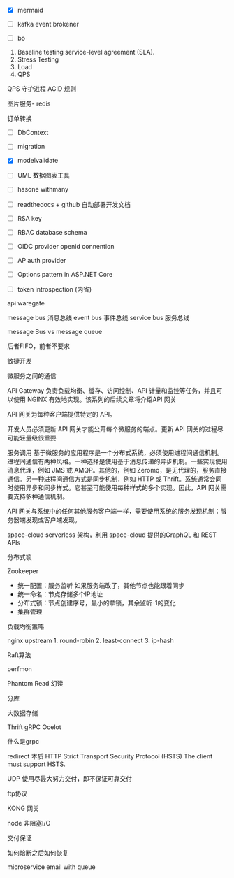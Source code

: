 + [x] mermaid
* [ ] kafka event brokener
* [ ] bo



1. Baseline testing
 service-level agreement (SLA).
2. Stress Testing
3. Load
4. QPS


QPS
守护进程
ACID 规则

图片服务- redis


订单转换


+ [ ] DbContext
+ [ ] migration
+ [x] modelvalidate
+ [ ] UML 数据图表工具
+ [ ] hasone withmany
+ [ ] readthedocs + github 自动部署开发文档
+ [ ] RSA key
+ [ ] RBAC database schema
+ [ ] OIDC provider  openid connention
+ [ ] AP auth provider
+ [ ] Options pattern in ASP.NET Core
+ [ ] token introspection (内省)


api waregate

message bus 消息总线
event bus 事件总线
service bus 服务总线

message Bus vs message queue

后者FIFO，前者不要求


敏捷开发

微服务之间的通信

API Gateway 负责负载均衡、缓存、访问控制、API 计量和监控等任务，并且可以使用 NGINX 有效地实现。该系列的后续文章将介绍API 网关

API 网关为每种客户端提供特定的 API。

开发人员必须更新 API 网关才能公开每个微服务的端点。更新 API 网关的过程尽可能轻量级很重要


服务调用
基于微服务的应用程序是一个分布式系统，必须使用进程间通信机制。进程间通信有两种风格。一种选择是使用基于消息传递的异步机制。一些实现使用消息代理，例如 JMS 或 AMQP。其他的，例如 Zeromq，是无代理的，服务直接通信。另一种进程间通信方式是同步机制，例如 HTTP 或 Thrift。系统通常会同时使用异步和同步样式。它甚至可能使用每种样式的多个实现。因此，API 网关需要支持多种通信机制。

API 网关与系统中的任何其他服务客户端一样，需要使用系统的服务发现机制：服务器端发现或客户端发现。


space-cloud serverless 架构，利用 space-cloud 提供的GraphQL 和 REST APIs


分布式锁

Zookeeper

- 统一配置：服务监听 如果服务端改了，其他节点也能跟着同步
- 统一命名：节点存储多个IP地址
- 分布式锁：节点创建序号，最小的拿锁，其余监听-1的变化
- 集群管理


负载均衡策略

  nginx upstream 1. round-robin 2. least-connect 3. ip-hash


Raft算法




perfmon

Phantom Read 幻读


分库

大数据存储

Thrift
gRPC
Ocelot



什么是grpc


redirect 本质
 HTTP Strict Transport Security Protocol (HSTS)
The client must support HSTS.

UDP 使用尽最大努力交付，即不保证可靠交付

ftp协议

KONG 网关

node 非阻塞I/O


交付保证


如何熔断之后如何恢复

microservice  email with queue
